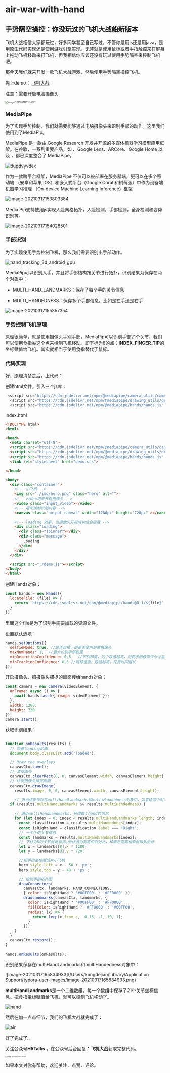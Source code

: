 # air-war-with-hand

## 手势隔空操控：你没玩过的飞机大战船新版本



飞机大战相信大家都玩过，好多同学甚至自己写过，不管你是用js还是用java，是用原生代码实现还是使用游戏引擎实现。无非就是使用鼠标或者手指触控来在屏幕上拖动飞机移动来打飞机，但我相信你应该还没有玩过使用手势隔空来控制飞机吧。

那今天我们就来开发一款飞机大战游戏，然后使用手势隔空操控飞机。

先上demo： [飞机大战](https://davie.gitee.io/air-war-with-hand)

注意：需要开启电脑摄像头

<img src="https://tva1.sinaimg.cn/large/008eGmZEly1gomxrjfhoqj30hs0fmabw.jpg" alt="image-20210317153114372" style="zoom:50%;" />



### MediaPipe

为了实现手势控制，我们就需要能够通过电脑摄像头来识别手部的动作。这里我们使用到了MediaPip。

MediaPipe 是一款由 Google Research 开发并开源的多媒体机器学习模型应用框架。在谷歌，一系列重要产品，如 、Google Lens、ARCore、Google Home 以及 ，都已深度整合了 MediaPipe。

![dupdvyvdex](https://tva1.sinaimg.cn/large/008eGmZEly1gomxwsjpa6g30tz0kdx6r.gif)

作为一款跨平台框架，MediaPipe 不仅可以被部署在服务器端，更可以在多个移动端 （安卓和苹果 iOS）和嵌入式平台（Google Coral 和树莓派）中作为设备端机器学习推理 （On-device Machine Learning Inference）框架

![image-20210317153803384](https://tva1.sinaimg.cn/large/008eGmZEly1gomxyledq7j30xq0u0diw.jpg)

Media Pip支持使用js实现人脸网格拓扑，人脸检测，手部检测，全身检测和姿势识别等。

![image-20210317154028501](https://tva1.sinaimg.cn/large/008eGmZEly1gomy144j4tj312c0dadhr.jpg)



### 手部识别

为了实现使用手势控制飞机，那么我们需要识别出手部动作。



![hand_tracking_3d_android_gpu](https://tva1.sinaimg.cn/large/008eGmZEly1gomyct1gwzg308c0fokjp.gif)

MediaPip可以识别人手，并且将手部结构按关节进行拓扑，识别结果为保存在两个对象中：

* MULTI_HAND_LANDMARKS：保存了每个手的关节信息

* MULTI_HANDEDNESS：保存多个手部信息，比如是左手还是右手

  

![image-20210317155357354](https://tva1.sinaimg.cn/large/008eGmZEly1gomyf4zbnaj311u0giq8o.jpg)

### 手势控制飞机原理

原理很简单，就是使用摄像头手别手部，MediaPip可以识别手部21个关节，我们可以使用食指尖这个点来控制飞机移动。即下标为8的点：**INDEX_FINGER_TIP**的坐标赋值给飞机。其实就相当于使用食指替代了鼠标。

### 代码实现

好，原理清楚之后，上代码：

创建html文件，引入三个js库：

```js
 <script src="https://cdn.jsdelivr.net/npm/@mediapipe/camera_utils/camera_utils.js" crossorigin="anonymous"></script>
  <script src="https://cdn.jsdelivr.net/npm/@mediapipe/drawing_utils/drawing_utils.js" crossorigin="anonymous"></script>
  <script src="https://cdn.jsdelivr.net/npm/@mediapipe/hands/hands.js" crossorigin="anonymous"></script>
```

index.html

```html
<!DOCTYPE html>
<html>

<head>
  <meta charset="utf-8">
  <script src="https://cdn.jsdelivr.net/npm/@mediapipe/camera_utils/camera_utils.js" crossorigin="anonymous"></script>
  <script src="https://cdn.jsdelivr.net/npm/@mediapipe/drawing_utils/drawing_utils.js" crossorigin="anonymous"></script>
  <script src="https://cdn.jsdelivr.net/npm/@mediapipe/hands/hands.js" crossorigin="anonymous"></script>
  <link rel="stylesheet" href="demo.css">

</head>

<body>
  <div class="container">
    <!-- 小飞机 -->
    <img src="./img/hero.png" class="hero" alt="">
    <!-- video用来开启摄像头 -->
    <video class="input_video"></video>
    <!-- 用来绘制识别内容 -->
    <canvas class="output_canvas" width="1280px" height="720px" ></canvas>
    
    <!-- loading 效果，当摄像头开启成功后会隐藏 -->
    <div class="loading">
      <div class="spinner"></div>
      <div class="message">
        Loading
      </div>
    </div>
  </div>

  <script src="./demo.js"></script>
</body>
</html>
```

创建Hands对象：

```js
const hands = new Hands({
  locateFile: (file) => {
    return `https://cdn.jsdelivr.net/npm/@mediapipe/hands@0.1/${file}`;
  }
});
```

里面这个file是为了识别手需要加载的资源文件。

设置默认选项：

```javascript
hands.setOptions({
  selfieMode: true, //是否自拍，即是否使用前置摄像头
  maxNumHands: 1,  //最大识别手部数量
  minDetectionConfidence: 0.5,  //识别精度，这个数值越高，则要求图像高评分才能被识别 默认 0.5
  minTrackingConfidence: 0.5 //跟踪速度，数值越高，花费时间越长
});
```

开启摄像头，把摄像头捕捉的画面传给hands对象：

```js
const camera = new Camera(videoElement, {
  onFrame: async () => {
    await hands.send({ image: videoElement });
  },
  width: 1280,
  height: 720
});
camera.start();
```

获取识别结果：

```js

function onResults(results) {
  // 隐藏loading动画
  document.body.classList.add('loaded');

  // Draw the overlays.
  canvasCtx.save();
  // 清空画布
  canvasCtx.clearRect(0, 0, canvasElement.width, canvasElement.height);
  // 绘制摄像头捕捉画面
  canvasCtx.drawImage(
    results.image, 0, 0, canvasElement.width, canvasElement.height);

    // 识别结果保存在multiHandLandmarks和multiHandedness对象中，如果这两个对象不为null，则说明识别成功
  if (results.multiHandLandmarks && results.multiHandedness) {
    
    // 遍历multiHandLandmarks，获得每个hand的信息
    for (let index = 0; index < results.multiHandLandmarks.length; index++) {
      const classification = results.multiHandedness[index];
      const isRightHand = classification.label === 'Right';
      // 一个手的关节信息
      const landmarks = results.multiHandLandmarks[index];
      // 下标为8的关节就是食指,坐标值为宽高的百分比，和画布宽高相乘就得到坐标
      let x = landmarks[8].x * 1280;
      let y = landmarks[8].y * 720;

      //把手指坐标赋值非小飞机
      hero.style.left = x - 50 + 'px';
      hero.style.top = y - 40 + 'px';

      // 绘制手部拓扑图
      drawConnectors(
        canvasCtx, landmarks, HAND_CONNECTIONS,
        { color: isRightHand ? '#00FF00' : '#FF0000' }),
        drawLandmarks(canvasCtx, landmarks, {
          color: isRightHand ? '#00FF00' : '#FF0000',
          fillColor: isRightHand ? '#FF0000' : '#00FF00',
          radius: (x) => {
            return lerp(x.from.z, -0.15, .1, 10, 1);
          }
        });
    }
  }
  canvasCtx.restore();
}

hands.onResults(onResults);
```

识别结果保存在multiHandLandmarks和multiHandedness对象中：

![image-20210317165834933](/Users/kongdejian/Library/Application Support/typora-user-images/image-20210317165834933.png)

**multiHandLandmarks**是一个二维数组，每一个数组中保存了21个关节坐标信息。把食指坐标赋值给飞机，就可以控制飞机移动了。

![hand](https://tva1.sinaimg.cn/large/008eGmZEly1gon20k3262g30nk0d7kjn.gif)

 然后在加一点点细节，我们的飞机大战就完成了：

![air](https://tva1.sinaimg.cn/large/008eGmZEly1gon23z6gjig30ai0f4u0y.gif)

好了完成了。

关注公众号**H5Talks** ，在公众号后台回复：**飞机大战**获取完整代码。

<img src="https://tva1.sinaimg.cn/large/008eGmZEly1gon2803g9yj30ae0agmyo.jpg" alt="image-20210317180528901" style="zoom:33%;" />

如果本文对你有帮助，欢迎关注、点赞、评论。